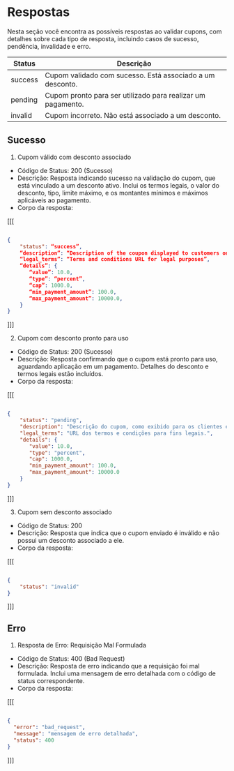 # Respostas 

Nesta seção você encontra as possíveis respostas ao validar cupons, com detalhes sobre cada tipo de resposta, incluindo casos de sucesso, pendência, invalidade e erro.


| Status   | Descrição |
| --- | --- |
| success  | Cupom validado com sucesso. Está associado a um desconto. |
| pending  | Cupom pronto para ser utilizado para realizar um pagamento. |
| invalid  | Cupom incorreto. Não está associado a um desconto.  |



## Sucesso

1. Cupom válido com desconto associado
* Código de Status: 200 (Sucesso)
* Descrição:  Resposta indicando sucesso na validação do cupom, que está vinculado a um desconto ativo. Inclui os termos legais, o valor do desconto, tipo, limite máximo, e os montantes mínimos e máximos aplicáveis ao pagamento.
* Corpo da resposta:

[[[
```Json

{
    "status": “success”,
    “description”: “Description of the coupon displayed to customers on for instance interface, invoices or receipts”,
    “legal_terms”: “Terms and conditions URL for legal purposes”,
    “details”: {
       “value”: 10.0,
       “type”: “percent”,
       “cap”: 1000.0,
       “min_payment_amount”: 100.0,
       “max_payment_amount”: 10000.0,
    }
}

```
]]]


2. Cupom com desconto pronto para uso

* Código de Status: 200 (Sucesso)
* Descrição: Resposta confirmando que o cupom está pronto para uso, aguardando aplicação em um pagamento. Detalhes do desconto e termos legais estão incluídos.
* Corpo da resposta:

[[[
```Json

{
    "status": "pending",
    "description": "Descrição do cupom, como exibido para os clientes em interfaces, faturas ou recibos.",
    "legal_terms": "URL dos termos e condições para fins legais.",
    "details": {
       "value": 10.0,
       "type": "percent",
       "cap": 1000.0,
       "min_payment_amount": 100.0,
       "max_payment_amount": 10000.0
    }
}

```
]]]


3. Cupom sem desconto associado

* Código de Status: 200
* Descrição: Resposta que indica que o cupom enviado é inválido e não possui um desconto associado a ele.
* Corpo da resposta: 

[[[
```Json

{
    "status": "invalid"
}

```
]]]

## Erro

1. Resposta de Erro: Requisição Mal Formulada

* Código de Status: 400 (Bad Request)
* Descrição: Resposta de erro indicando que a requisição foi mal formulada. Inclui uma mensagem de erro detalhada com o código de status correspondente.
* Corpo da resposta: 

[[[
```Json

{
  "error": "bad_request",
  "message": "mensagem de erro detalhada",
  "status": 400
}

```
]]] 
